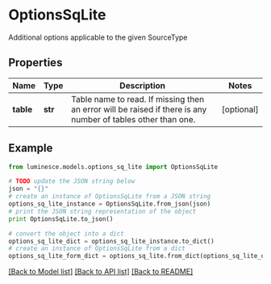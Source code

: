 # OptionsSqLite

Additional options applicable to the given SourceType

## Properties
Name | Type | Description | Notes
------------ | ------------- | ------------- | -------------
**table** | **str** | Table name to read.  If missing then an error will be raised if there is any number of tables other than one. | [optional] 

## Example

```python
from luminesce.models.options_sq_lite import OptionsSqLite

# TODO update the JSON string below
json = "{}"
# create an instance of OptionsSqLite from a JSON string
options_sq_lite_instance = OptionsSqLite.from_json(json)
# print the JSON string representation of the object
print OptionsSqLite.to_json()

# convert the object into a dict
options_sq_lite_dict = options_sq_lite_instance.to_dict()
# create an instance of OptionsSqLite from a dict
options_sq_lite_form_dict = options_sq_lite.from_dict(options_sq_lite_dict)
```
[[Back to Model list]](../README.md#documentation-for-models) [[Back to API list]](../README.md#documentation-for-api-endpoints) [[Back to README]](../README.md)


